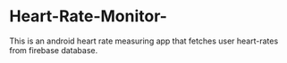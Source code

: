 # Heart-Rate-Monitor-
This is an android heart rate measuring app that fetches user heart-rates from firebase database.
